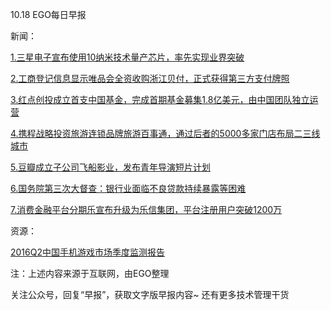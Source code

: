 10.18 EGO每日早报

新闻：

[1.三星电子宣布使用10纳米技术量产芯片，率先实现业界突破](http://tech.sina.com.cn/it/2016-10-17/doc-ifxwvpaq1507687.shtml)

[2.工商登记信息显示唯品会全资收购浙江贝付，正式获得第三方支付牌照](http://36kr.com/p/5054665.html)

[3.红点创投成立首支中国基金，完成首期基金募集1.8亿美元，由中国团队独立运营](http://36kr.com/p/5054638.html?ktm_source=feed)

[4.携程战略投资旅游连锁品牌旅游百事通，通过后者的5000多家门店布局二三线城市](http://tech.sina.com.cn/i/2016-10-17/doc-ifxwvpar8252418.shtml)

[5.豆瓣成立子公司飞船影业，发布青年导演短片计划](http://news.cnblogs.com/n/555309/)

[6.国务院第三次大督查：银行业面临不良贷款持续暴露等困难](http://finance.huanqiu.com/roll/2016-10/9560415.html)

[7.消费金融平台分期乐宣布升级为乐信集团，平台注册用户突破1200万](http://tech.sina.com.cn/i/2016-10-17/doc-ifxwvpaq1506820.shtml)

资源：

[2016Q2中国手机游戏市场季度监测报告](http://www.iimedia.cn/44558.html)

注：上述内容来源于互联网，由EGO整理

关注公众号，回复“早报”，获取文字版早报内容~
还有更多技术管理干货
